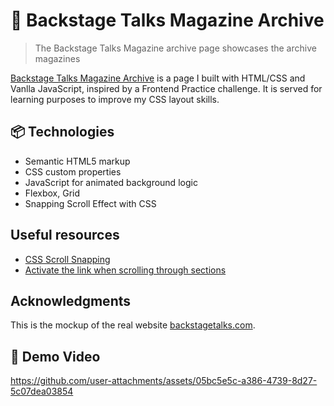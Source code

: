 # 📖 Backstage Talks Magazine Archive

> The Backstage Talks Magazine archive page showcases the archive magazines

[Backstage Talks Magazine Archive](https://teoh4770.github.io/Backstage_Talks_Magazine_Archive/) is a page I built with HTML/CSS and Vanlla JavaScript, inspired by a Frontend Practice challenge. It is served for learning purposes to improve my CSS layout skills.

## 📦 Technologies

- Semantic HTML5 markup
- CSS custom properties
- JavaScript for animated background logic
- Flexbox, Grid
- Snapping Scroll Effect with CSS

## Useful resources

- [CSS Scroll Snapping](https://css-tricks.com/practical-css-scroll-snapping/)
- [Activate the link when scrolling through sections](https://codepen.io/daveredfern/pen/zBGBJV)

## Acknowledgments

This is the mockup of the real website [backstagetalks.com](https://backstagetalks.com/). 

## 🍿 Demo Video

https://github.com/user-attachments/assets/05bc5e5c-a386-4739-8d27-5c07dea03854


